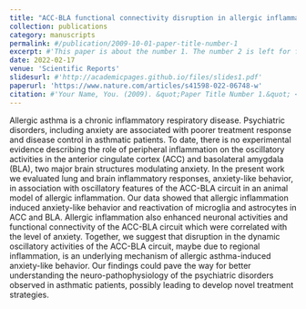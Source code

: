 ```yaml
---
title: "ACC-BLA functional connectivity disruption in allergic inflammation is associated with anxiety"
collection: publications
category: manuscripts
permalink: #/publication/2009-10-01-paper-title-number-1
excerpt: #'This paper is about the number 1. The number 2 is left for future work.'
date: 2022-02-17
venue: 'Scientific Reports'
slidesurl: #'http://academicpages.github.io/files/slides1.pdf'
paperurl: 'https://www.nature.com/articles/s41598-022-06748-w'
citation: #'Your Name, You. (2009). &quot;Paper Title Number 1.&quot; <i>Journal 1</i>. 1(1).'
---
```


Allergic asthma is a chronic inflammatory respiratory disease. Psychiatric disorders, including anxiety are associated with poorer treatment response and disease control in asthmatic patients. To date, there is no experimental evidence describing the role of peripheral inflammation on the oscillatory activities in the anterior cingulate cortex (ACC) and basolateral amygdala (BLA), two major brain structures modulating anxiety. In the present work we evaluated lung and brain inflammatory responses, anxiety-like behavior, in association with oscillatory features of the ACC-BLA circuit in an animal model of allergic inflammation. Our data showed that allergic inflammation induced anxiety-like behavior and reactivation of microglia and astrocytes in ACC and BLA. Allergic inflammation also enhanced neuronal activities and functional connectivity of the ACC-BLA circuit which were correlated with the level of anxiety. Together, we suggest that disruption in the dynamic oscillatory activities of the ACC-BLA circuit, maybe due to regional inflammation, is an underlying mechanism of allergic asthma-induced anxiety-like behavior. Our findings could pave the way for better understanding the neuro-pathophysiology of the psychiatric disorders observed in asthmatic patients, possibly leading to develop novel treatment strategies.

